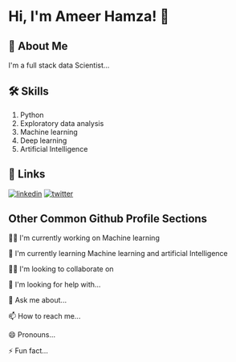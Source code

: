 
# Hi, I'm Ameer Hamza! 👋


## 🚀 About Me
I'm a full stack data Scientist...


## 🛠 Skills
1. Python
2. Exploratory data analysis
3. Machine learning
4. Deep learning
5. Artificial Intelligence



## 🔗 Links

[![linkedin](https://img.shields.io/badge/linkedin-0A66C2?style=for-the-badge&logo=linkedin&logoColor=white)](https://www.linkedin.com/in/ameer-hamza-710183272/)
[![twitter](https://img.shields.io/badge/twitter-1DA1F2?style=for-the-badge&logo=twitter&logoColor=white)](https://twitter.com/)


## Other Common Github Profile Sections
👩‍💻 I'm currently working on Machine learning

🧠 I'm currently learning Machine learning and artificial Intelligence

👯‍♀️ I'm looking to collaborate on

🤔 I'm looking for help with...

💬 Ask me about...

📫 How to reach me...

😄 Pronouns...

⚡️ Fun fact...

